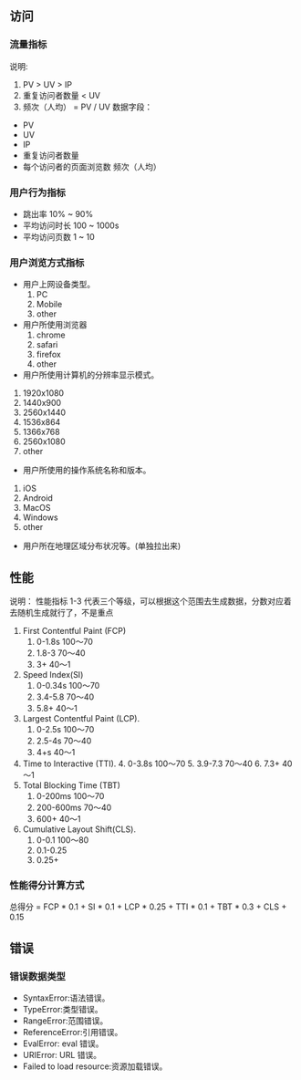 ## 访问
### 流量指标
说明: 
1. PV > UV > IP
2. 重复访问者数量 < UV 
3. 频次（人均） = PV / UV
数据字段：
- PV
- UV 
- IP 
- 重复访问者数量 
- 每个访问者的页面浏览数 频次（人均）

### 用户行为指标
- 跳出率 10% ~ 90%
- 平均访问时长 100 ~ 1000s
- 平均访问页数 1 ~ 10
### 用户浏览方式指标
- 用户上网设备类型。
  1. PC 
  2. Mobile
  3. other 
- 用户所使用浏览器
  1. chrome 
  2. safari 
  3. firefox
  4. other
- 用户所使用计算机的分辨率显示模式。
 1. 1920x1080 
 2. 1440x900 
 3. 2560x1440
 4. 1536x864 
 5. 1366x768
 6. 2560x1080
 7. other
- 用户所使用的操作系统名称和版本。 
1. iOS
2. Android
3. MacOS
4. Windows
5. other
- 用户所在地理区域分布状况等。(单独拉出来)

## 性能
说明： 性能指标 1-3 代表三个等级，可以根据这个范围去生成数据，分数对应着去随机生成就行了，不是重点
1. First Contentful Paint (FCP) 
   1. 0-1.8s 100～70
   2. 1.8-3 70～40
   3. 3+ 40～1
2. Speed Index(SI)
   1. 0-0.34s 100～70
   2. 3.4-5.8 70～40
   3. 5.8+ 40～1
3. Largest Contentful Paint (LCP).
   1. 0-2.5s 100～70
   2. 2.5-4s 70～40
   3. 4+s 40～1
4. Time to Interactive (TTI).
   4. 0-3.8s 100～70
   5. 3.9-7.3 70～40
   6. 7.3+ 40～1
5. Total Blocking Time (TBT)
   1. 0-200ms 100～70
   2. 200-600ms 70～40
   3. 600+ 40～1
6. Cumulative Layout Shift(CLS).
   1. 0-0.1 100～80
   2. 0.1-0.25
   3. 0.25+
### 性能得分计算方式
总得分 = FCP * 0.1 + SI * 0.1 +  LCP * 0.25 + TTI * 0.1 + TBT * 0.3 + CLS + 0.15

## 错误
### 错误数据类型
- SyntaxError:语法错误。 
- TypeError:类型错误。 
- RangeError:范围错误。 
- ReferenceError:引用错误。 
- EvalError: eval 错误。 
- URIError: URL 错误。 
- Failed to load resource:资源加载错误。
